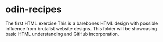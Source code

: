 # odin-recipes
The first HTML exercise 
This is a barebones HTML design with possible influence from brutalist website designs. This folder will be showcasing basic HTML understanding and GitHub incorporation.
